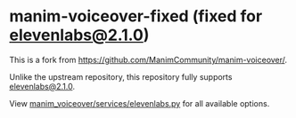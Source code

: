 # manim-voiceover-fixed (fixed for elevenlabs@2.1.0)

This is a fork from https://github.com/ManimCommunity/manim-voiceover/.

Unlike the upstream repository, this repository fully supports [elevenlabs@2.1.0](https://pypi.org/project/elevenlabs/2.1.0/).

View [manim_voiceover/services/elevenlabs.py](./manim_voiceover/services/elevenlabs.py) for all available options.
